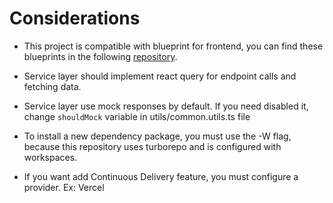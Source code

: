 # Considerations

- This project is compatible with blueprint for frontend, you can find these
  blueprints in the following [repository](https://bitbucket.org/tradesystem/front_snippets/src/master/).

- Service layer should implement react query for endpoint calls and fetching
  data.

- Service layer use mock responses by default. If you need disabled it, change
  `shouldMock` variable in utils/common.utils.ts file

- To install a new dependency package, you must use the -W flag, because this
  repository uses turborepo and is configured with workspaces.

- If you want add Continuous Delivery feature, you must configure a provider.
  Ex: Vercel
